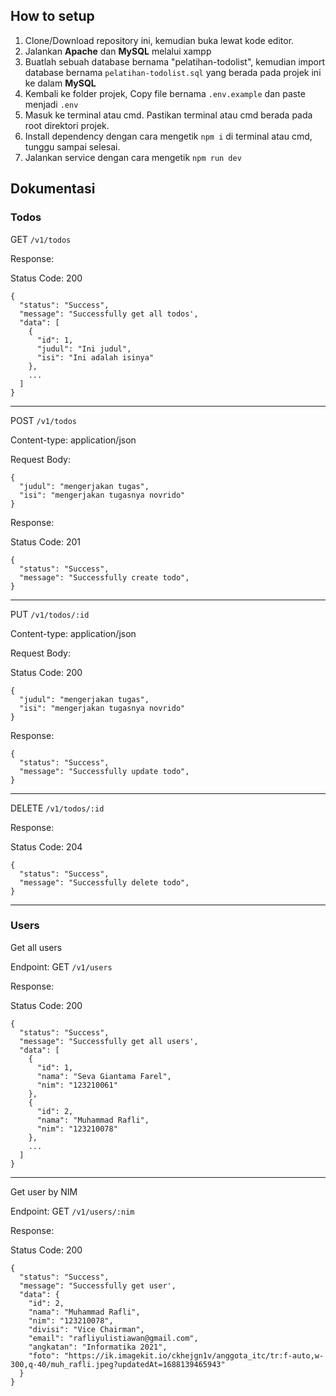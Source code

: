 ## How to setup

1. Clone/Download repository ini, kemudian buka lewat kode editor.
2. Jalankan **Apache** dan **MySQL** melalui xampp
3. Buatlah sebuah database bernama "pelatihan-todolist", kemudian import database bernama `pelatihan-todolist.sql` yang berada pada projek ini ke dalam **MySQL**
4. Kembali ke folder projek, Copy file bernama `.env.example` dan paste menjadi `.env`
5. Masuk ke terminal atau cmd. Pastikan terminal atau cmd berada pada root direktori projek.
6. Install dependency dengan cara mengetik `npm i` di terminal atau cmd, tunggu sampai selesai.
7. Jalankan service dengan cara mengetik `npm run dev`

## Dokumentasi

### Todos

GET `/v1/todos`

Response:

Status Code: 200

```
{
  "status": "Success",
  "message": "Successfully get all todos',
  "data": [
    {
      "id": 1,
      "judul": "Ini judul",
      "isi": "Ini adalah isinya"
    },
    ...
  ]
}
```

---

POST `/v1/todos`

Content-type: application/json

Request Body:

```
{
  "judul": "mengerjakan tugas",
  "isi": "mengerjakan tugasnya novrido"
}
```

Response:

Status Code: 201

```
{
  "status": "Success",
  "message": "Successfully create todo",
}
```

---

PUT `/v1/todos/:id`

Content-type: application/json

Request Body:

Status Code: 200

```
{
  "judul": "mengerjakan tugas",
  "isi": "mengerjakan tugasnya novrido"
}
```

Response:

```
{
  "status": "Success",
  "message": "Successfully update todo",
}
```

---

DELETE `/v1/todos/:id`

Response:

Status Code: 204

```
{
  "status": "Success",
  "message": "Successfully delete todo",
}
```

---

### Users

Get all users

Endpoint: GET `/v1/users`

Response:

Status Code: 200

```
{
  "status": "Success",
  "message": "Successfully get all users',
  "data": [
    {
      "id": 1,
      "nama": "Seva Giantama Farel",
      "nim": "123210061"
    },
    {
      "id": 2,
      "nama": "Muhammad Rafli",
      "nim": "123210078"
    },
    ...
  ]
}
```

---

Get user by NIM

Endpoint: GET `/v1/users/:nim`

Response:

Status Code: 200

```
{
  "status": "Success",
  "message": "Successfully get user',
  "data": {
    "id": 2,
    "nama": "Muhammad Rafli",
    "nim": "123210078",
    "divisi": "Vice Chairman",
    "email": "rafliyulistiawan@gmail.com",
    "angkatan": "Informatika 2021",
    "foto": "https://ik.imagekit.io/ckhejgn1v/anggota_itc/tr:f-auto,w-300,q-40/muh_rafli.jpeg?updatedAt=1688139465943"
  }
}
```
